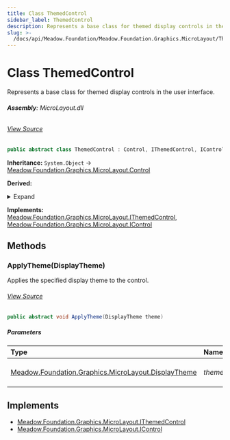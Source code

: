 ```yaml
---
title: Class ThemedControl
sidebar_label: ThemedControl
description: Represents a base class for themed display controls in the user interface.
slug: >-
  /docs/api/Meadow.Foundation/Meadow.Foundation.Graphics.MicroLayout/ThemedControl
---
```

# Class ThemedControl
Represents a base class for themed display controls in the user interface.

###### **Assembly**: MicroLayout.dll
###### [View Source](https://github.com/WildernessLabs/Meadow.Foundation.git/blob/develop/Source/Meadow.Foundation.Libraries_and_Frameworks/Graphics.MicroLayout/Driver/Controls/ThemedControl.cs#L6)
```csharp title="Declaration"
public abstract class ThemedControl : Control, IThemedControl, IControl
```
**Inheritance:** `System.Object` -> [Meadow.Foundation.Graphics.MicroLayout.Control](../Meadow.Foundation.Graphics.MicroLayout/Control)

**Derived:**  

<details>
<summary>Expand</summary>

[Meadow.Foundation.Graphics.MicroLayout.Box](../Meadow.Foundation.Graphics.MicroLayout/Box), [Meadow.Foundation.Graphics.MicroLayout.ChartControl](../Meadow.Foundation.Graphics.MicroLayout/ChartControl), [Meadow.Foundation.Graphics.MicroLayout.Circle](../Meadow.Foundation.Graphics.MicroLayout/Circle), [Meadow.Foundation.Graphics.MicroLayout.ClickableControl](../Meadow.Foundation.Graphics.MicroLayout/ClickableControl), [Meadow.Foundation.Graphics.MicroLayout.Crosshair](../Meadow.Foundation.Graphics.MicroLayout/Crosshair), [Meadow.Foundation.Graphics.MicroLayout.GradientBox](../Meadow.Foundation.Graphics.MicroLayout/GradientBox), [Meadow.Foundation.Graphics.MicroLayout.MicroLayout](../Meadow.Foundation.Graphics.MicroLayout/MicroLayout), [Meadow.Foundation.Graphics.MicroLayout.Picture](../Meadow.Foundation.Graphics.MicroLayout/Picture), [Meadow.Foundation.Graphics.MicroLayout.ProgressBar](../Meadow.Foundation.Graphics.MicroLayout/ProgressBar)
</details>



**Implements:**  
[Meadow.Foundation.Graphics.MicroLayout.IThemedControl](../Meadow.Foundation.Graphics.MicroLayout/IThemedControl), [Meadow.Foundation.Graphics.MicroLayout.IControl](../Meadow.Foundation.Graphics.MicroLayout/IControl)

## Methods
### ApplyTheme(DisplayTheme)
Applies the specified display theme to the control.
###### [View Source](https://github.com/WildernessLabs/Meadow.Foundation.git/blob/develop/Source/Meadow.Foundation.Libraries_and_Frameworks/Graphics.MicroLayout/Driver/Controls/ThemedControl.cs#L12)
```csharp title="Declaration"
public abstract void ApplyTheme(DisplayTheme theme)
```

##### Parameters

| Type | Name | Description |
|:--- |:--- |:--- |
| [Meadow.Foundation.Graphics.MicroLayout.DisplayTheme](../Meadow.Foundation.Graphics.MicroLayout/DisplayTheme) | *theme* | The display theme to apply. |


## Implements

* [Meadow.Foundation.Graphics.MicroLayout.IThemedControl](../Meadow.Foundation.Graphics.MicroLayout/IThemedControl)
* [Meadow.Foundation.Graphics.MicroLayout.IControl](../Meadow.Foundation.Graphics.MicroLayout/IControl)
